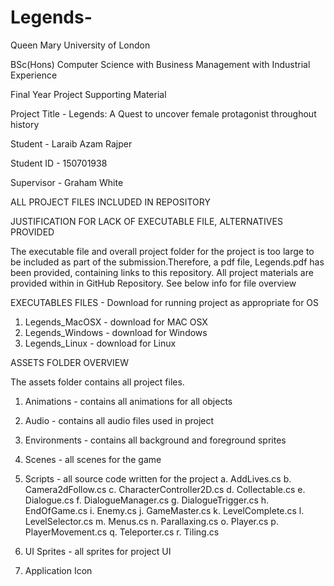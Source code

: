 # Legends-
Queen Mary University of London

BSc(Hons) Computer Science with Business Management with Industrial Experience

Final Year Project Supporting Material

Project Title - Legends: A Quest to uncover female protagonist throughout history

Student - Laraib Azam Rajper

Student ID -  150701938

Supervisor -  Graham White

ALL PROJECT FILES INCLUDED IN REPOSITORY  


JUSTIFICATION FOR LACK OF EXECUTABLE FILE, ALTERNATIVES PROVIDED

The executable file and overall project folder for the project is too large to be included as part of the submission.Therefore, a pdf file, Legends.pdf has been provided, containing links to this repository. All project materials are provided within in GitHub Repository. See below info for file overview

EXECUTABLES FILES - Download for running project as appropriate for OS

1. Legends_MacOSX - download for MAC OSX
2. Legends_Windows - download for Windows
3. Legends_Linux - download for Linux

ASSETS FOLDER OVERVIEW 

The assets folder contains all project files.

1. Animations - contains all animations for all objects
2. Audio - contains all audio files used in project 
3. Environments - contains all background and foreground sprites
4. Scenes - all scenes for the game
5. Scripts - all source code written for the project 
	a. AddLives.cs
	b. Camera2dFollow.cs
	c. CharacterController2D.cs
	d. Collectable.cs
	e. Dialogue.cs
	f. DialogueManager.cs
	g. DialogueTrigger.cs
	h. EndOfGame.cs
	i. Enemy.cs
	j. GameMaster.cs
	k. LevelComplete.cs
	l. LevelSelector.cs
	m. Menus.cs
	n. Parallaxing.cs
	o. Player.cs
	p. PlayerMovement.cs
	q. Teleporter.cs
 	r. Tiling.cs
 
7. UI Sprites - all sprites for project UI 
8. Application Icon 


 





